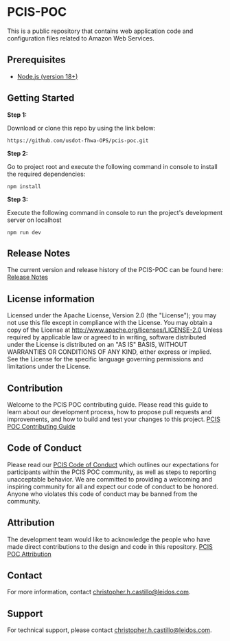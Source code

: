 # PCIS-POC
This is a public repository that contains web application code and configuration files related to Amazon Web Services.

## Prerequisites
* [Node.js (version 18+)](https://nodejs.org/en/download/package-manager)
  
## Getting Started

**Step 1:**

Download or clone this repo by using the link below:

```
https://github.com/usdot-fhwa-OPS/pcis-poc.git
```

**Step 2:**

Go to project root and execute the following command in console to install the required dependencies: 

```
npm install
```


**Step 3:**

Execute the following command in console to run the project's development server on localhost

```
npm run dev
```

## Release Notes
The current version and release history of the PCIS-POC can be found here: [Release Notes](<docs/Release_notes.md>)
 
## License information
Licensed under the Apache License, Version 2.0 (the "License"); you may not use this file except in compliance with the License. You may obtain a copy of the License at http://www.apache.org/licenses/LICENSE-2.0 Unless required by applicable law or agreed to in writing, software distributed under the License is distributed on an "AS IS" BASIS, WITHOUT WARRANTIES OR CONDITIONS OF ANY KIND, either express or implied. See the License for the specific language governing permissions and limitations under the License.
 
## Contribution
Welcome to the PCIS POC contributing guide. Please read this guide to learn about our development process, how to propose pull requests and improvements, and how to build and test your changes to this project. [PCIS POC Contributing Guide](docs/Contributing.md)
 
## Code of Conduct 
Please read our [PCIS Code of Conduct](docs/Code_of_Conduct.md) which outlines our expectations for participants within the PCIS POC community, as well as steps to reporting unacceptable behavior. We are committed to providing a welcoming and inspiring community for all and expect our code of conduct to be honored. Anyone who violates this code of conduct may be banned from the community.
 
## Attribution
The development team would like to acknowledge the people who have made direct contributions to the design and code in this repository. [PCIS POC Attribution](ATTRIBUTION.txt)
 
## Contact
For more information, contact christopher.h.castillo@leidos.com.
 
## Support
For technical support, please contact christopher.h.castillo@leidos.com.